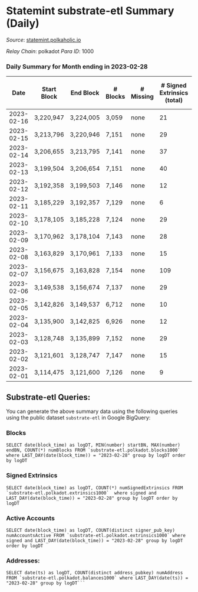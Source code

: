 # Statemint substrate-etl Summary (Daily)

_Source_: [statemint.polkaholic.io](https://statemint.polkaholic.io)

*Relay Chain*: polkadot
*Para ID*: 1000



### Daily Summary for Month ending in 2023-02-28


| Date | Start Block | End Block | # Blocks | # Missing | # Signed Extrinsics (total) | # Active Accounts | # Addresses with Balances | # Events | # Transfers | # XCM Transfers In | # XCM Transfers Out |
| ---- | ----------- | --------- | -------- | --------- | --------------------------- | ----------------- | ------------------------- | -------- | ----------- | ------------------ | ------------------- |
| 2023-02-16 | 3,220,947 | 3,224,005 | 3,059 | none  | 21 | 15 |  | 6,297 | 19  |   |   |
| 2023-02-15 | 3,213,796 | 3,220,946 | 7,151 | none  | 29 | 13 | 545 | 14,543 | 23 ($5.64) |   |   |
| 2023-02-14 | 3,206,655 | 3,213,795 | 7,141 | none  | 37 | 13 | 543 | 14,531 | 20 ($3.66) |   |   |
| 2023-02-13 | 3,199,504 | 3,206,654 | 7,151 | none  | 40 | 14 | 540 | 14,613 | 23 ($4.90) |   |   |
| 2023-02-12 | 3,192,358 | 3,199,503 | 7,146 | none  | 12 | 7 | 533 | 14,454 | 11  | 20 ($122,794.27) | 7 ($136,502.35) |
| 2023-02-11 | 3,185,229 | 3,192,357 | 7,129 | none  | 6 | 4 | 528 | 14,364 | 5  | 15 ($1,084.16) | 3 ($1,018.90) |
| 2023-02-10 | 3,178,105 | 3,185,228 | 7,124 | none  | 29 | 12 | 523 | 14,522 | 17  | 27 ($23,523.26) | 11 ($203,686.21) |
| 2023-02-09 | 3,170,962 | 3,178,104 | 7,143 | none  | 28 | 11 | 519 | 14,594 | 26  |   |   |
| 2023-02-08 | 3,163,829 | 3,170,961 | 7,133 | none  | 15 | 8 | 516 | 14,371 | 14 ($0.05) |   |   |
| 2023-02-07 | 3,156,675 | 3,163,828 | 7,154 | none  | 109 | 41 | 514 | 14,874 | 95 ($97.66) |   |   |
| 2023-02-06 | 3,149,538 | 3,156,674 | 7,137 | none  | 29 | 7 | 497 | 14,450 | 29 ($10.46) |   |   |
| 2023-02-05 | 3,142,826 | 3,149,537 | 6,712 | none  | 10 | 6 | 479 | 13,492 | 9  |   |   |
| 2023-02-04 | 3,135,900 | 3,142,825 | 6,926 | none  | 12 | 7 | 478 | 13,960 | 9 ($0.13) | 5 ($227.19) | 3 ($1,780.95) |
| 2023-02-03 | 3,128,748 | 3,135,899 | 7,152 | none  | 29 | 12 | 475 | 14,476 | 22 ($0.14) | 6 ($2,397.18) | 8 ($23,680.35) |
| 2023-02-02 | 3,121,601 | 3,128,747 | 7,147 | none  | 15 | 9 | 475 | 14,413 | 11 ($0.66) | 9 ($57,195.08) | 3 ($7,253.47) |
| 2023-02-01 | 3,114,475 | 3,121,600 | 7,126 | none  | 9 | 7 | 472 | 14,337 | 9  | 7 ($559.39) | 4 ($539.63) |

## Substrate-etl Queries:
You can generate the above summary data using the following queries using the public dataset `substrate-etl` in Google BigQuery:


### Blocks
```
SELECT date(block_time) as logDT, MIN(number) startBN, MAX(number) endBN, COUNT(*) numBlocks FROM `substrate-etl.polkadot.blocks1000`  where LAST_DAY(date(block_time)) = "2023-02-28" group by logDT order by logDT
```


### Signed Extrinsics
```
SELECT date(block_time) as logDT, COUNT(*) numSignedExtrinsics FROM `substrate-etl.polkadot.extrinsics1000`  where signed and LAST_DAY(date(block_time)) = "2023-02-28" group by logDT order by logDT
```


### Active Accounts
```
SELECT date(block_time) as logDT, COUNT(distinct signer_pub_key) numAccountsActive FROM `substrate-etl.polkadot.extrinsics1000` where signed and LAST_DAY(date(block_time)) = "2023-02-28" group by logDT order by logDT
```


### Addresses:
```
SELECT date(ts) as logDT, COUNT(distinct address_pubkey) numAddress FROM `substrate-etl.polkadot.balances1000` where LAST_DAY(date(ts)) = "2023-02-28" group by logDT```


